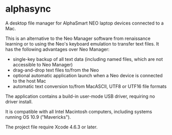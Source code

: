 alphasync
=========

A desktop file manager for AlphaSmart NEO laptop devices connected to a Mac.

This is an alternative to the Neo Manager software from renaissance learning or to using the Neo's
keyboard emulation to transfer text files. It has the following advantages over Neo Manager:

- single-key backup of all text data (including named files, which are not accessible to Neo Manager)
- drag-and-drop text files to/from the Neo
- optional automatic application launch when a Neo device is connected to the host Mac
- automatic text conversion to/from MacASCII, UTF8 or UTF16 file formats

The application contains a build-in user-mode USB driver, requiring no driver install.

It is compatible with all Intel Macintosh computers, including systems running OS 10.9 ("Mavericks").

The project file require Xcode 4.6.3 or later.
